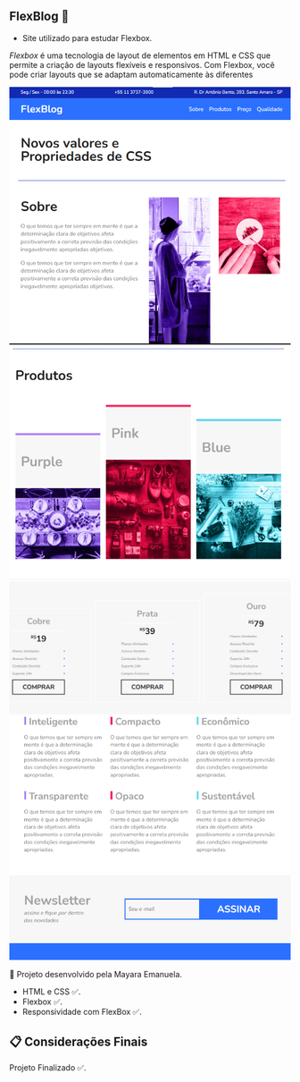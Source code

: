 ##  FlexBlog 📂

- Site utilizado para estudar Flexbox.

_Flexbox_ é uma tecnologia de layout de elementos em HTML e CSS que permite a criação de layouts flexíveis e responsivos. Com Flexbox, você pode criar layouts que se adaptam automaticamente às diferentes

<img src="./img/1.PNG"> 
<img src="./img/2.PNG"> 
<img src="./img/3.PNG"> 
<img src="./img/4.PNG"> 


📌 Projeto desenvolvido pela Mayara Emanuela.

- HTML e CSS ✅.
- Flexbox ✅.
- Responsividade com FlexBox ✅.

## 📋 Considerações Finais
Projeto Finalizado ✅.
